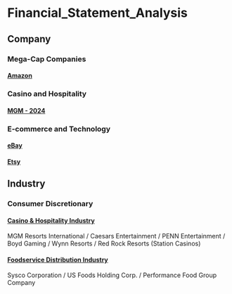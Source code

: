 # Financial_Statement_Analysis
## Company
### Mega-Cap Companies
#### [Amazon](Amazon_Analysis/Amazon_Analysis.pdf)
### Casino and Hospitality
#### [MGM - 2024](MGM_Analysis/MGM_Analysis.pdf)
### E-commerce and Technology
#### [eBay](eBay_Analysis/eBay_Analysis.pdf)
#### [Etsy](Etsy_Analysis/Etsy_Analysis.pdf)
## Industry
### Consumer Discretionary
#### [Casino & Hospitality Industry](Casino_Hospitability_Industry_Analysis/Casino_Hospitality_Industry_Analysis.pdf) 
MGM Resorts International / Caesars Entertainment / PENN Entertainment / Boyd Gaming / Wynn Resorts / Red Rock Resorts (Station Casinos)
#### [Foodservice Distribution Industry](Foodservice_Distribution_Industry_Analysis/Foodservice_Distribution_Industry_Analysis.pdf) 
Sysco Corporation / US Foods Holding Corp. / Performance Food Group Company
